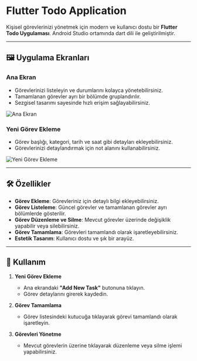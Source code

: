 # Flutter Todo Application

Kişisel görevlerinizi yönetmek için modern ve kullanıcı dostu bir **Flutter Todo Uygulaması**. Android Studio ortamında dart dili ile geliştirilmiştir.

---

## 🖼️ Uygulama Ekranları

### Ana Ekran  
- Görevlerinizi listeleyin ve durumlarını kolayca yönetebilirsiniz.  
- Tamamlanan görevler ayrı bir bölümde gruplandırılır.  
- Sezgisel tasarımı sayesinde hızlı erişim sağlayabilirsiniz.  

![Ana Ekran](screenshots/main_screen.png)

### Yeni Görev Ekleme  
- Görev başlığı, kategori, tarih ve saat gibi detayları ekleyebilirsiniz.  
- Görevlerinizi detaylandırmak için not alanını kullanabilirsiniz.  

![Yeni Görev Ekleme](screenshots/add_task_screen.png)

---

## 🛠️ Özellikler

- **Görev Ekleme**: Görevleriniz için detaylı bilgi ekleyebilirsiniz.  
- **Görev Listeleme**: Güncel görevler ve tamamlanan görevler ayrı bölümlerde gösterilir.  
- **Görev Düzenleme ve Silme**: Mevcut görevler üzerinde değişiklik yapabilir veya silebilirsiniz.  
- **Görev Tamamlama**: Görevleri tamamlandı olarak işaretleyebilirsiniz.  
- **Estetik Tasarım**: Kullanıcı dostu ve şık bir arayüz.  

---

## 🚀 Kullanım

1. **Yeni Görev Ekleme**  
   - Ana ekrandaki **"Add New Task"** butonuna tıklayın.  
   - Görev detaylarını girerek kaydedin.  

2. **Görev Tamamlama**  
   - Görev listesindeki kutucuğa tıklayarak görevi tamamlandı olarak işaretleyin.  

3. **Görevleri Yönetme**  
   - Mevcut görevlerin üzerine tıklayarak düzenleme veya silme işlemi yapabilirsiniz.  
